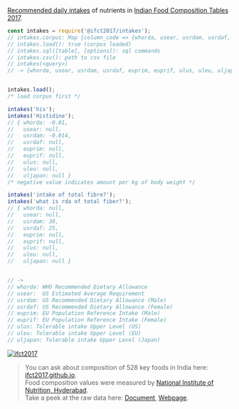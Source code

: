 [Recommended daily intakes] of nutrients in [Indian Food Composition Tables 2017].

```javascript
const intakes = require('@ifct2017/intakes');
// intakes.corpus: Map {column_code => {whorda, usear, usrdam, usrdaf, euprim, euprif, ulus, uleu, uljapan}}
// intakes.load(): true (corpus loaded)
// intakes.sql([table], [options]): sql commands
// intakes.csv(): path to csv file
// intakes(<query>)
// -> {whorda, usear, usrdam, usrdaf, euprim, euprif, ulus, uleu, uljapan} if found, null otherwise


intakes.load();
/* load corpus first */

intakes('his');
intakes('Histidine');
// { whorda: -0.01,
//   usear: null,
//   usrdam: -0.014,
//   usrdaf: null,
//   euprim: null,
//   euprif: null,
//   ulus: null,
//   uleu: null,
//   uljapan: null }
/* negative value indicates amount per kg of body weight */

intakes('intake of total fibre?');
intakes('what is rda of total fiber?');
// { whorda: null,
//   usear: null,
//   usrdam: 38,
//   usrdaf: 25,
//   euprim: null,
//   euprif: null,
//   ulus: null,
//   uleu: null,
//   uljapan: null }


// ->
// whorda: WHO Recommended Dietary Allowance
// usear:  US Estimated Average Requirement
// usrdam: US Recommended Dietary Allowance (Male)
// usrdaf: US Recommended Dietary Allowance (Female)
// euprim: EU Population Reference Intake (Male)
// euprif: EU Population Reference Intake (Female)
// ulus: Tolerable intake Upper Level (US)
// uleu: Tolerable intake Upper Level (EU)
// uljapan: Tolerable intake Upper Level (Japan)
```


[![ifct2017](http://ninindia.org/images/ifct_2017.png)](https://www.npmjs.com/package/ifct2017)
> You can ask about composition of 528 key foods in India here: [ifct2017.github.io].<br>
> Food composition values were measured by [National Institute of Nutrition, Hyderabad].<br>
> Take a peek at the raw data here: [Document], [Webpage].

[Indian Food Composition Tables 2017]: http://ifct2017.com/
[Recommended daily intakes]: https://github.com/ifct2017/intakes/tree/master/index.csv
[ifct2017.github.io]: https://ifct2017.github.io
[National Institute of Nutrition, Hyderabad]: https://www.nin.res.in/
[Document]: https://docs.google.com/spreadsheets/d/14rD34GjeJ6jx9-RXLa7zu4m_896CojCP4qSTPKeWLEU/edit?usp=sharing
[Webpage]: https://docs.google.com/spreadsheets/d/e/2PACX-1vShOB5MaBlnccsBXPGT1KbG3442fF7ZPChdJCm7Ez3C9ejVF6503gMY28dOOdBJRDpCLL9o0BfJO8Nj/pubhtml
